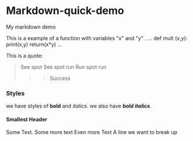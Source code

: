# Markdown-quick-demo
My markdown demo

This is a example of a function with variables "x" and "y" .
...
def mult (x,y):
  print(x,y)
  return(x*y)
...


This is a quote:
> See spot
> See spot run
> Run spot run
>>> Success

### Styles
we have styles of **bold** and _italics_.
we also have ***bold italics***.

#### Smallest Header
Some Text. Some more text
Even more Text
A line we want to break up
